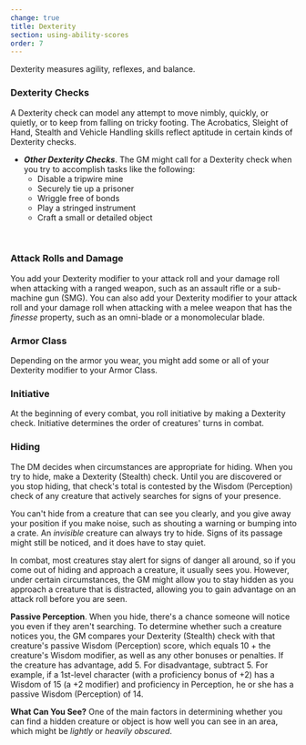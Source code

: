 ```yaml
---
change: true
title: Dexterity
section: using-ability-scores
order: 7
---
```

Dexterity measures agility, reflexes, and balance.

### Dexterity Checks
A Dexterity check can model any attempt to move nimbly, quickly, or quietly, or to keep from falling on tricky footing.
The Acrobatics, Sleight of Hand, Stealth and Vehicle Handling skills reflect aptitude in certain kinds of Dexterity checks.

<skill-list abilityLimit="Dexterity"></skill-list>

- __*Other Dexterity Checks*__. The GM might call for a Dexterity check when you try to accomplish tasks like the following:
  - Disable a tripwire mine
  - Securely tie up a prisoner
  - Wriggle free of bonds
  - Play a stringed instrument
  - Craft a small or detailed object

&nbsp;

### Attack Rolls and Damage
You add your Dexterity modifier to your attack roll and your damage roll when attacking with a ranged weapon, such as an
assault rifle or a sub-machine gun (SMG). You can also add your Dexterity modifier to your attack roll and your damage
roll when attacking with a melee weapon that has the _finesse_ property, such as an omni-blade or a monomolecular blade.

### Armor Class
Depending on the armor you wear, you might add some or all of your Dexterity modifier to your Armor Class.

### Initiative
At the beginning of every combat, you roll initiative by making a Dexterity check. Initiative determines the order of
creatures' turns in combat.

### Hiding
The DM decides when circumstances are appropriate for hiding. When you try to hide, make a Dexterity (Stealth) check.
Until you are discovered or you stop hiding, that check's total is contested by the Wisdom (Perception) check of any
creature that actively searches for signs of your presence.

You can't hide from a creature that can see you clearly, and you give away your position if you make noise, such as
shouting a warning or bumping into a crate. An _invisible_ creature can always try to hide. Signs of its passage might still
be noticed, and it does have to stay quiet.

In combat, most creatures stay alert for signs of danger all around, so if you come out of hiding and approach a creature,
it usually sees you. However, under certain circumstances, the GM might allow you to stay hidden as you approach a creature
that is distracted, allowing you to gain advantage on an attack roll before you are seen.

__Passive Perception__. When you hide, there's a chance someone will notice you even if they aren't searching. To determine
whether such a creature notices you, the GM compares your Dexterity (Stealth) check with that creature's passive Wisdom
(Perception) score, which equals 10 + the creature's Wisdom modifier, as well as any other bonuses or penalties. If the
creature has advantage, add 5. For disadvantage, subtract 5. For example, if a 1st-level character (with a proficiency
bonus of +2) has a Wisdom of 15 (a +2 modifier) and proficiency in Perception, he or she has a passive Wisdom (Perception)
of 14.

__What Can You See?__ One of the main factors in determining whether you can find a hidden creature or object is how
well you can see in an area, which might be _lightly_ or _heavily obscured_.

<me-source-reference pages="80-81"></me-source-reference>
